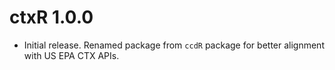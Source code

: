 # ctxR 1.0.0

* Initial release. Renamed package from `ccdR` package for better alignment 
with US EPA CTX APIs.

